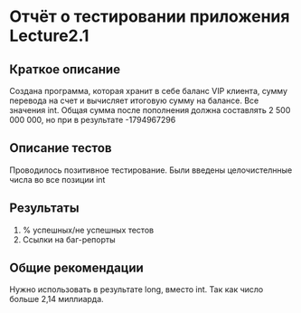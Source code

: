 # Отчёт о тестировании приложения Lecture2.1

## Краткое описание

Создана программа, которая хранит в себе баланс VIP клиента, сумму перевода на счет и вычисляет итоговую сумму на балансе. 
Все значения int. Общая сумма после пополнения должна составлять 2 500 000 000, но при в результате -1794967296
 

## Описание тестов

Проводилось позитивное тестирование. Были введены целочистелнные числа во все позиции int

## Результаты

1. % успешных/не успешных тестов
2. Ссылки на баг-репорты

## Общие рекомендации

Нужно использовать в результате long, вместо int. Так как число больше 2,14 миллиарда.